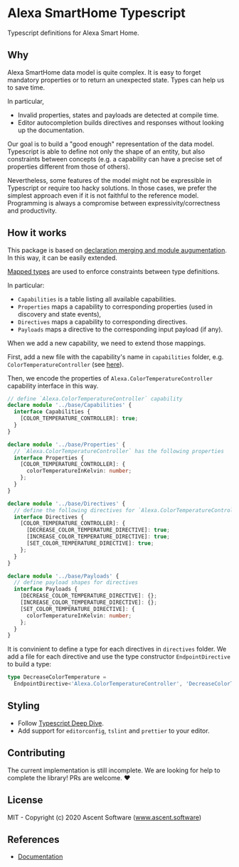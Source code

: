 # Alexa SmartHome Typescript

Typescript definitions for Alexa Smart Home.

## Why

Alexa SmartHome data model is quite complex. It is easy to forget mandatory properties or to return an unexpected state. Types can help us to save time. 

In particular,

* Invalid properties, states and payloads are detected at compile time.
* Editor autocompletion builds directives and responses without looking up the documentation.

Our goal is to build a "good enough" representation of the data model. Typescript is able to define not only the shape of an entity, but also
constraints between concepts (e.g. a capability can have a precise set of properties different from those of others).

Nevertheless, some features of the model might not be expressible in Typescript or require too hacky solutions. In those cases, we prefer the simplest approach even if it is not faithful to the reference model. Programming is always a compromise between expressivity/correctness and productivity.

## How it works

This package is based on [declaration merging and module augumentation](https://www.typescriptlang.org/docs/handbook/declaration-merging.html). In this way, it can be easily extended.

[Mapped types](https://www.typescriptlang.org/docs/handbook/advanced-types.html#mapped-types) are used to enforce constraints between type definitions.

In particular:

* `Capabilities` is a table listing all available capabilities.
* `Properties` maps a capability to corresponding properties (used in discovery and state events),
* `Directives` maps a capability to corresponding directives.
* `Payloads` maps a directive to the corresponding input payload (if any).

When we add a new capability, we need to extend those mappings. 

First, add a new file with the capability's name in `capabilities` folder, e.g. `ColorTemperatureController` (see [here](https://developer.amazon.com/en-US/docs/alexa/device-apis/alexa-colortemperaturecontroller.html)).

Then, we encode the properties of `Alexa.ColorTemperatureController` capability interface in this way.

```typescript
// define `Alexa.ColorTemperatureController` capability
declare module '../base/Capabilities' {
  interface Capabilities {
    [COLOR_TEMPERATURE_CONTROLLER]: true;
  }
}

declare module '../base/Properties' {
  // `Alexa.ColorTemperatureController` has the following properties
  interface Properties {
    [COLOR_TEMPERATURE_CONTROLLER]: {
      colorTemperatureInKelvin: number;
    };
  }
}

declare module '../base/Directives' {
  // define the following directives for `Alexa.ColorTemperatureController` capability
  interface Directives {
    [COLOR_TEMPERATURE_CONTROLLER]: {
      [DECREASE_COLOR_TEMPERATURE_DIRECTIVE]: true;
      [INCREASE_COLOR_TEMPERATURE_DIRECTIVE]: true;
      [SET_COLOR_TEMPERATURE_DIRECTIVE]: true;
    };
  }
}

declare module '../base/Payloads' {
  // define payload shapes for directives
  interface Payloads {
    [DECREASE_COLOR_TEMPERATURE_DIRECTIVE]: {};
    [INCREASE_COLOR_TEMPERATURE_DIRECTIVE]: {};
    [SET_COLOR_TEMPERATURE_DIRECTIVE]: {
      colorTemperatureInKelvin: number;
    };
  }
}

```

It is convinient to define a type for each directives in `directives` folder. We add a file for each directive and use the type constructor `EndpointDirective` to build a type:

```typescript
type DecreaseColorTemperature =
  EndpointDirective<'Alexa.ColorTemperatureController', 'DecreaseColorTemperature'>
```

## Styling

* Follow [Typescript Deep Dive](https://basarat.gitbooks.io/typescript/).
* Add support for `editorconfig`, `tslint` and `prettier` to your editor.

## Contributing

The current implementation is still incomplete. We are looking for help to complete the library! PRs are welcome. ❤️

## License

MIT - Copyright (c) 2020 Ascent Software (www.ascent.software)

## References

* [Documentation](https://developer.amazon.com/docs/smarthome/smart-home-skill-api-message-reference.html)